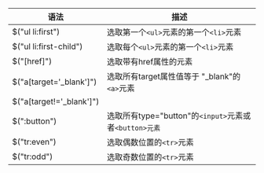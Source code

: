 语法 | 描述 
--- | ---
$("ul li:first") | 选取第一个`<ul>`元素的第一个`<li>`元素
$("ul li:first-child") | 选取每个`<ul>`元素的第一个`<li>`元素
$("[href]") | 选取带有href属性的元素
$("a[target='_blank']") | 选取所有target属性值等于 "_blank"的`<a>`元素
$("a[target!='_blank']") | 
$(":button") | 选取所有type="button"的`<input>`元素或者`<button>元素`
$("tr:even") | 选取偶数位置的`<tr>`元素
$("tr:odd") | 选取奇数位置的`<tr>`元素


